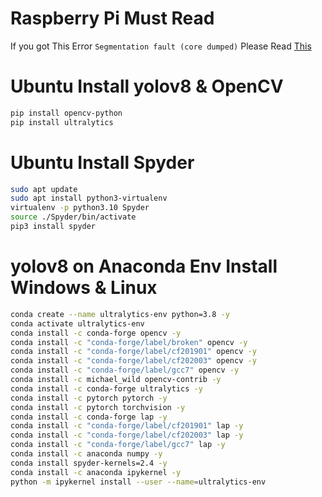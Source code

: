 # Raspberry Pi Must Read

If you got This Error `Segmentation fault (core dumped)` Please Read [This](https://github.com/ultralytics/ultralytics/issues/5274)

# Ubuntu Install yolov8 & OpenCV

```bash
pip install opencv-python
pip install ultralytics
```

# Ubuntu Install Spyder

```bash
sudo apt update
sudo apt install python3-virtualenv
virtualenv -p python3.10 Spyder
source ./Spyder/bin/activate
pip3 install spyder
```

# yolov8 on Anaconda Env Install Windows & Linux

```bash
conda create --name ultralytics-env python=3.8 -y
conda activate ultralytics-env
conda install -c conda-forge opencv -y
conda install -c "conda-forge/label/broken" opencv -y
conda install -c "conda-forge/label/cf201901" opencv -y
conda install -c "conda-forge/label/cf202003" opencv -y
conda install -c "conda-forge/label/gcc7" opencv -y
conda install -c michael_wild opencv-contrib -y
conda install -c conda-forge ultralytics -y
conda install -c pytorch pytorch -y
conda install -c pytorch torchvision -y
conda install -c conda-forge lap -y
conda install -c "conda-forge/label/cf201901" lap -y
conda install -c "conda-forge/label/cf202003" lap -y
conda install -c "conda-forge/label/gcc7" lap -y
conda install -c anaconda numpy -y
conda install spyder-kernels=2.4 -y
conda install -c anaconda ipykernel -y
python -m ipykernel install --user --name=ultralytics-env
```
